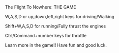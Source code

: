 The Flight To Nowhere: THE GAME

W,A,S,D or up,down,left,right keys for driving/Walking

Shift+W,A,S,D for running/Fully thrust the engines

Ctrl/Command+number keys for throttle

Learn more in the game!! Have fun and good luck.